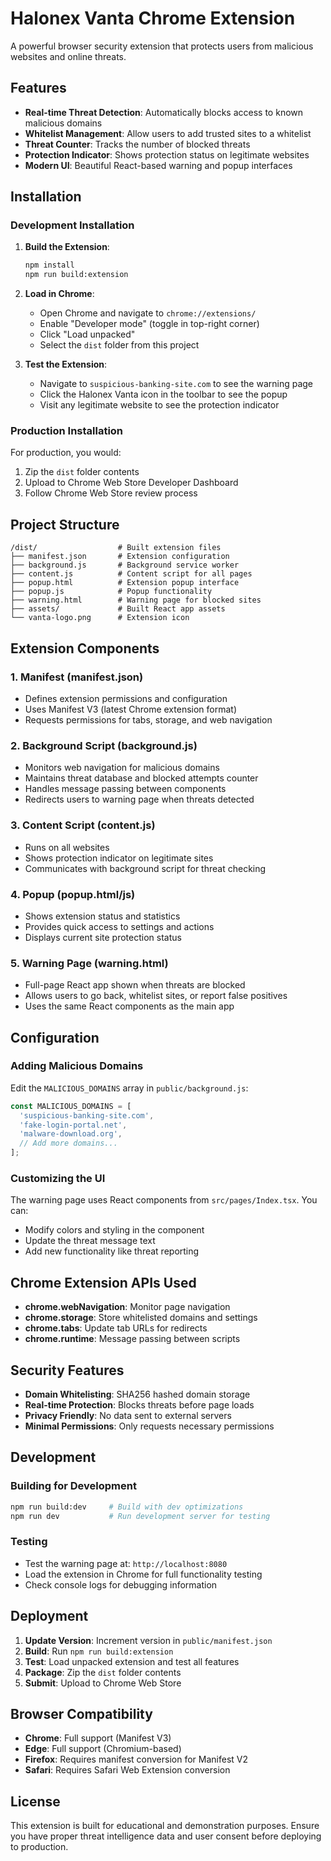 # Halonex Vanta Chrome Extension

A powerful browser security extension that protects users from malicious websites and online threats.

## Features

- **Real-time Threat Detection**: Automatically blocks access to known malicious domains
- **Whitelist Management**: Allow users to add trusted sites to a whitelist
- **Threat Counter**: Tracks the number of blocked threats
- **Protection Indicator**: Shows protection status on legitimate websites
- **Modern UI**: Beautiful React-based warning and popup interfaces

## Installation

### Development Installation

1. **Build the Extension**:
   ```bash
   npm install
   npm run build:extension
   ```

2. **Load in Chrome**:
   - Open Chrome and navigate to `chrome://extensions/`
   - Enable "Developer mode" (toggle in top-right corner)
   - Click "Load unpacked"
   - Select the `dist` folder from this project

3. **Test the Extension**:
   - Navigate to `suspicious-banking-site.com` to see the warning page
   - Click the Halonex Vanta icon in the toolbar to see the popup
   - Visit any legitimate website to see the protection indicator

### Production Installation

For production, you would:
1. Zip the `dist` folder contents
2. Upload to Chrome Web Store Developer Dashboard
3. Follow Chrome Web Store review process

## Project Structure

```
/dist/                  # Built extension files
├── manifest.json       # Extension configuration
├── background.js       # Background service worker
├── content.js          # Content script for all pages
├── popup.html          # Extension popup interface
├── popup.js            # Popup functionality
├── warning.html        # Warning page for blocked sites
├── assets/             # Built React app assets
└── vanta-logo.png      # Extension icon
```

## Extension Components

### 1. Manifest (manifest.json)
- Defines extension permissions and configuration
- Uses Manifest V3 (latest Chrome extension format)
- Requests permissions for tabs, storage, and web navigation

### 2. Background Script (background.js)
- Monitors web navigation for malicious domains
- Maintains threat database and blocked attempts counter
- Handles message passing between components
- Redirects users to warning page when threats detected

### 3. Content Script (content.js)
- Runs on all websites
- Shows protection indicator on legitimate sites
- Communicates with background script for threat checking

### 4. Popup (popup.html/js)
- Shows extension status and statistics
- Provides quick access to settings and actions
- Displays current site protection status

### 5. Warning Page (warning.html)
- Full-page React app shown when threats are blocked
- Allows users to go back, whitelist sites, or report false positives
- Uses the same React components as the main app

## Configuration

### Adding Malicious Domains
Edit the `MALICIOUS_DOMAINS` array in `public/background.js`:

```javascript
const MALICIOUS_DOMAINS = [
  'suspicious-banking-site.com',
  'fake-login-portal.net',
  'malware-download.org',
  // Add more domains...
];
```

### Customizing the UI
The warning page uses React components from `src/pages/Index.tsx`. You can:
- Modify colors and styling in the component
- Update the threat message text
- Add new functionality like threat reporting

## Chrome Extension APIs Used

- **chrome.webNavigation**: Monitor page navigation
- **chrome.storage**: Store whitelisted domains and settings
- **chrome.tabs**: Update tab URLs for redirects
- **chrome.runtime**: Message passing between scripts

## Security Features

- **Domain Whitelisting**: SHA256 hashed domain storage
- **Real-time Protection**: Blocks threats before page loads
- **Privacy Friendly**: No data sent to external servers
- **Minimal Permissions**: Only requests necessary permissions

## Development

### Building for Development
```bash
npm run build:dev     # Build with dev optimizations
npm run dev           # Run development server for testing
```

### Testing
- Test the warning page at: `http://localhost:8080`
- Load the extension in Chrome for full functionality testing
- Check console logs for debugging information

## Deployment

1. **Update Version**: Increment version in `public/manifest.json`
2. **Build**: Run `npm run build:extension`
3. **Test**: Load unpacked extension and test all features
4. **Package**: Zip the `dist` folder contents
5. **Submit**: Upload to Chrome Web Store

## Browser Compatibility

- **Chrome**: Full support (Manifest V3)
- **Edge**: Full support (Chromium-based)
- **Firefox**: Requires manifest conversion for Manifest V2
- **Safari**: Requires Safari Web Extension conversion

## License

This extension is built for educational and demonstration purposes. Ensure you have proper threat intelligence data and user consent before deploying to production.
